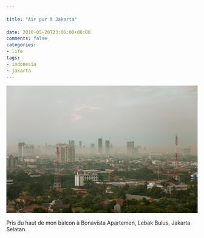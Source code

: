 ```yaml
---

title: "Air pur à Jakarta"

date: 2010-05-20T23:06:00+00:00
comments: false
categories: 
- life
tags:
- indonesia
- jakarta
---
```

![](_media/DSC_2215.jpg)

Pris du haut de mon balcon à Bonavista Apartemen, Lebak Bulus, Jakarta Selatan.
